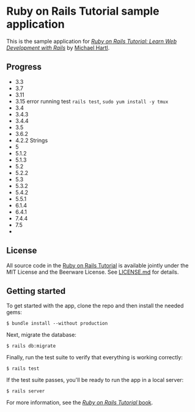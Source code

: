 # Ruby on Rails Tutorial sample application

This is the sample application for
[*Ruby on Rails Tutorial:
Learn Web Development with Rails*](https://www.railstutorial.org/)
by [Michael Hartl](http://www.michaelhartl.com/).

## Progress

- 3.3
- 3.7
- 3.11
- 3.15 error running test `rails test`, `sudo yum install -y tmux`
- 3.4
- 3.4.3 
- 3.4.4
- 3.5
- 3.6.2
- 4.2.2 Strings
- 5
- 5.1.2 
- 5.1.3
- 5.2
- 5.2.2
- 5.3
- 5.3.2
- 5.4.2
- 5.5.1
- 6.1.4
- 6.4.1
- 7.4.4
- 7.5
- 

## License

All source code in the [Ruby on Rails Tutorial](https://www.railstutorial.org/)
is available jointly under the MIT License and the Beerware License. See
[LICENSE.md](LICENSE.md) for details.

## Getting started

To get started with the app, clone the repo and then install the needed gems:

```
$ bundle install --without production
```

Next, migrate the database:

```
$ rails db:migrate
```

Finally, run the test suite to verify that everything is working correctly:

```
$ rails test
```

If the test suite passes, you'll be ready to run the app in a local server:

```
$ rails server
```

For more information, see the
[*Ruby on Rails Tutorial* book](https://www.railstutorial.org/book).